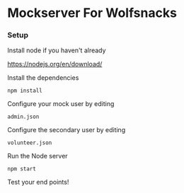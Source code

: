 # Mockserver For Wolfsnacks

### Setup

Install node if you haven't already

https://nodejs.org/en/download/

Install the dependencies

`npm install`


Configure your mock user by editing

`admin.json`

Configure the secondary user by editing

`volunteer.json`

Run the Node server

`npm start`

Test your end points!



